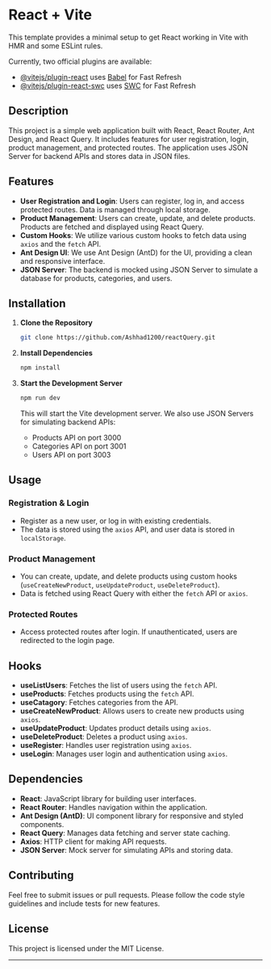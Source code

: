 # React + Vite

This template provides a minimal setup to get React working in Vite with HMR and some ESLint rules.

Currently, two official plugins are available:

- [@vitejs/plugin-react](https://github.com/vitejs/vite-plugin-react/blob/main/packages/plugin-react/README.md) uses [Babel](https://babeljs.io/) for Fast Refresh
- [@vitejs/plugin-react-swc](https://github.com/vitejs/vite-plugin-react-swc) uses [SWC](https://swc.rs/) for Fast Refresh

## Description

This project is a simple web application built with React, React Router, Ant Design, and React Query. It includes features for user registration, login, product management, and protected routes. The application uses JSON Server for backend APIs and stores data in JSON files.

## Features

- **User Registration and Login**: Users can register, log in, and access protected routes. Data is managed through local storage.
- **Product Management**: Users can create, update, and delete products. Products are fetched and displayed using React Query.
- **Custom Hooks**: We utilize various custom hooks to fetch data using `axios` and the `fetch` API.
- **Ant Design UI**: We use Ant Design (AntD) for the UI, providing a clean and responsive interface.
- **JSON Server**: The backend is mocked using JSON Server to simulate a database for products, categories, and users.

## Installation

1. **Clone the Repository**

   ```bash
   git clone https://github.com/Ashhad1200/reactQuery.git
   ```

2. **Install Dependencies**

   ```bash
   npm install
   ```

3. **Start the Development Server**

   ```bash
   npm run dev
   ```

   This will start the Vite development server. We also use JSON Servers for simulating backend APIs:

   - Products API on port 3000
   - Categories API on port 3001
   - Users API on port 3003

## Usage

### Registration & Login

- Register as a new user, or log in with existing credentials.  
- The data is stored using the `axios` API, and user data is stored in `localStorage`.

### Product Management

- You can create, update, and delete products using custom hooks (`useCreateNewProduct`, `useUpdateProduct`, `useDeleteProduct`).
- Data is fetched using React Query with either the `fetch` API or `axios`.

### Protected Routes

- Access protected routes after login. If unauthenticated, users are redirected to the login page.

## Hooks

- **useListUsers**: Fetches the list of users using the `fetch` API.
- **useProducts**: Fetches products using the `fetch` API.
- **useCatagory**: Fetches categories from the API.
- **useCreateNewProduct**: Allows users to create new products using `axios`.
- **useUpdateProduct**: Updates product details using `axios`.
- **useDeleteProduct**: Deletes a product using `axios`.
- **useRegister**: Handles user registration using `axios`.
- **useLogin**: Manages user login and authentication using `axios`.

## Dependencies

- **React**: JavaScript library for building user interfaces.
- **React Router**: Handles navigation within the application.
- **Ant Design (AntD)**: UI component library for responsive and styled components.
- **React Query**: Manages data fetching and server state caching.
- **Axios**: HTTP client for making API requests.
- **JSON Server**: Mock server for simulating APIs and storing data.

## Contributing

Feel free to submit issues or pull requests. Please follow the code style guidelines and include tests for new features.

## License

This project is licensed under the MIT License.

---
